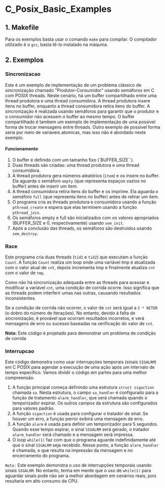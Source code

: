 # C_Posix_Basic_Examples

## 1. Makefile

Para os exemplos basta usar o comando `make` para compilar.
O compilador utilizado é o `gcc`, basta tê-lo instalado na máquina.

## 2. Exemplos

### Sincronizacao

Este é um exemplo de implementação de um problema clássico de sincronização chamado "Produtor-Consumidor" usando semáforos em C com POSIX threads. Neste cenário, há um buffer compartilhado entre uma thread produtora e uma thread consumidora. A thread produtora insere itens no buffer, enquanto a thread consumidora retira itens do buffer. A sincronização é realizada usando semáforos para garantir que o produtor e o consumidor não acessem o buffer ao mesmo tempo. O buffer compartilhado é tambem um exemplo de implementação de uma possivel forma de trocar mensagens entre threads. Outro exemplo de possível forma seria por meio de variaveis atomicas, mas isso não é abordado neste exemplo.

#### Funcionamento

1. O buffer é definido com um tamanho fixo (`BUFFER_SIZE``).
2. Duas threads são criadas: uma thread produtora e uma thread consumidora.
3. A thread produtora gera números aleatórios (`item`) e os insere no buffer. Ela aguarda o semáforo `empty` (que representa espaços vazios no buffer) antes de inserir um item.
4. A thread consumidora retira itens do buffer e os imprime. Ela aguarda o semáforo `full` (que representa itens no buffer) antes de retirar um item.
5. O programa cria as threads produtora e consumidora usando a função `pthread_create` e espera que elas terminem usando a função `pthread_join`.
6. Os semáforos empty e full são inicializados com os valores apropriados (BUFFER_SIZE e 0, respectivamente) usando `sem_init`.
7. Após a conclusão das threads, os semáforos são destruídos usando `sem_destroy`.

### Race

Este programa cria duas threads (`tid1` e `tid2`) que executam a função `Count`. A função `Count` realiza um loop onde uma variável tmp é atualizada com o valor atual de `cnt`, depois incrementa tmp e finalmente atualiza `cnt` com o valor de `tmp`.

Como não há sincronização adequada entre as threads para acessar e modificar a variável `cnt`, uma condição de corrida ocorre. Isso significa que as threads podem interferir umas nas outras, causando resultados inconsistentes.

Se a condição de corrida não ocorrer, o valor de `cnt` será igual a `2 * NITER` (o dobro do número de iterações). No entanto, devido à falta de sincronização, é provável que ocorram resultados incorretos, e verá mensagens de erro ou sucesso baseadas na verificação do valor de `cnt`.

**Nota:** Este código é projetado para demonstrar um problema de condição de corrida

### Interrupcao

Este código demonstra como usar interrupções temporais (sinais `SIGALRM`) em C POSIX para agendar a execução de uma ação após um intervalo de tempo específico. Vamos dividir o código em partes para uma melhor compreensão.

1. A função principal começa definindo uma estrutura `struct sigaction` chamada `sa`. Nesta estrutura, o campo `sa_handler` é configurado para a função de tratamento `alarm_handler`, que será chamada quando o temporizador expirar. Os outros campos da estrutura são configurados para valores padrão.
2. A função `sigaction` é usada para configurar o tratador de sinal. Se houver um erro, a função perror exibirá uma mensagem de erro.
3. A função `alarm` é usada para definir um temporizador para 5 segundos. Quando esse tempo expirar, o sinal `SIGALRM` será gerado, o tratador `alarm_handler` será chamado e a mensagem será impressa.
4. O loop `while(1)` faz com que o programa aguarde indefinidamente até que o sinal `SIGALRM` seja recebido. Nesse ponto, a função `alarm_handler` é chamada, o que resulta na impressão da mensagem e no encerramento do programa.

`Nota:` Este exemplo demonstra o uso de interrupções temporais usando sinais `SIGALRM`. No entanto, tenha em mente que o uso de `while(1)` para aguardar sinais pode não ser a melhor abordagem em cenários reais, pois resultaria em alto consumo de CPU. 